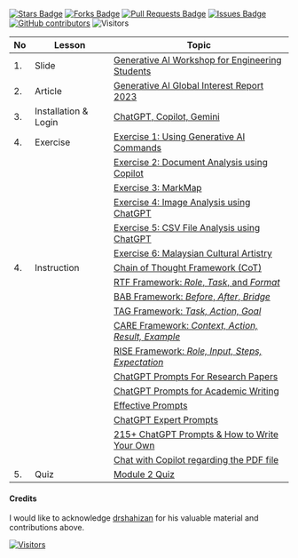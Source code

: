 <a href="https://github.com/michaeltlp/gen_ai/stargazers"><img src="https://img.shields.io/github/stars/michaeltlp/gen_ai" alt="Stars Badge"/></a>
<a href="https://github.com/michaeltlp/gen_ai/network/members"><img src="https://img.shields.io/github/forks/michaeltlp/gen_ai" alt="Forks Badge"/></a>
<a href="https://github.com/michaeltlp/gen_ai"><img src="https://img.shields.io/github/issues-pr/michaeltlp/gen_ai" alt="Pull Requests Badge"/></a>
<a href="https://github.com/michaeltlp/gen_ai/issues"><img src="https://img.shields.io/github/issues/michaeltlp/gen_ai" alt="Issues Badge"/></a>
<a href="https://github.com/michaeltlp/gen_ai/graphs/contributors"><img alt="GitHub contributors" src="https://img.shields.io/github/contributors/michaeltlp/gen_ai?color=2b9348"></a>
![Visitors](https://api.visitorbadge.io/api/visitors?path=https%3A%2F%2Fgithub.com%2Fmichaeltlp%2Fgen_ai&labelColor=%23d9e3f0&countColor=%23697689&style=flat)

| No | Lesson | Topic |
|----|--------|-------|
| 1. | Slide | [Generative AI Workshop for Engineering Students](/material/Module_2_-_UTM.pdf)|
| 2. | Article | [Generative AI Global Interest Report 2023](https://www.electronicshub.org/generative-ai-global-interest-report-2023/) |
| 3. | Installation & Login | [ChatGPT, Copilot, Gemini](/material/installation.md) |
| 4. | Exercise | [Exercise 1: Using Generative AI Commands](/material/function.md) |
|    |        | [Exercise 2: Document Analysis using Copilot](/material/document_copilot.md) |
|    |        | [Exercise 3: MarkMap](/material/markmap.md) |
|    |        | [Exercise 4: Image Analysis using ChatGPT](/material/image_analysis.md) |
|    |        | [Exercise 5: CSV File Analysis using ChatGPT](/material/csv_statistic.md) |
|    |        | [Exercise 6: Malaysian Cultural Artistry](/material/drawing.md) | 
| 4. | Instruction | [Chain of Thought Framework (CoT)](/material/gen_frame/1cot.md) |
|    |             | [RTF Framework: _Role_, _Task_, and _Format_](/material/gen_frame/2rtf.md) |
|    |             | [BAB Framework: _Before_, _After_, _Bridge_](/material/gen_frame/3bab.md) |
|    |             | [TAG Framework: _Task, Action, Goal_](/material/gen_frame/4tag.md) |
|    |             | [CARE Framework: _Context, Action, Result, Example_](/material/gen_frame/5care.md) |
|    |             | [RISE Framework: _Role, Input, Steps, Expectation_](/material/gen_frame/6rise.md) |
|    |             | [ChatGPT Prompts For Research Papers](https://github.com/drshahizan/Generative-AI-Playground/blob/main/materials/prompt_research.md) |
|    |             | [ChatGPT Prompts for Academic Writing](https://github.com/drshahizan/Generative-AI-Playground/blob/main/materials/prompt_academic.md) |
|    |             | [Effective Prompts](https://drshahizan.gitbook.io/copywriting-chatgpt/prompts/effective-prompts) |
|    |             | [ChatGPT Expert Prompts](https://github.com/drshahizan/Generative-AI-Playground/blob/main/materials/prompt.md) |
|    |             | [215+ ChatGPT Prompts & How to Write Your Own](https://writesonic.com/blog/chatgpt-prompts) |
|    |             | [Chat with Copilot regarding the PDF file](https://github.com/drshahizan/Generative-AI-Playground/blob/main/materials/copilot.md) |
| 5. | Quiz  | [Module 2 Quiz](/material/Quiz%20Module%202.pdf) |

#### Credits
I would like to acknowledge [drshahizan](https://github.com/drshahizan) for his valuable material and contributions above.

[![Visitors](https://api.visitorbadge.io/api/visitors?path=https%3A%2F%2Fgithub.com%2Fmichaeltlp&countColor=%23263759)](https://visitorbadge.io/status?path=https%3A%2F%2Fgithub.com%2Fmichaeltlp)
